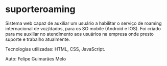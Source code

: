 # suporteroaming
Sistema web capaz de auxiliar um usuário a  habilitar o serviço de roaming internacional de voz/dados, para os SO mobile (Android e IOS). Foi criado para me auxiliar no atendimento aos usuários na empresa onde presto suporte e trabalho atualmente.

Tecnologias utilizadas: HTML, CSS, JavaScript. 

Auto: Felipe Guimarães Melo
